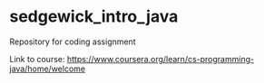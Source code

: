 # sedgewick_intro_java
Repository for coding assignment 

Link to course: 
https://www.coursera.org/learn/cs-programming-java/home/welcome
